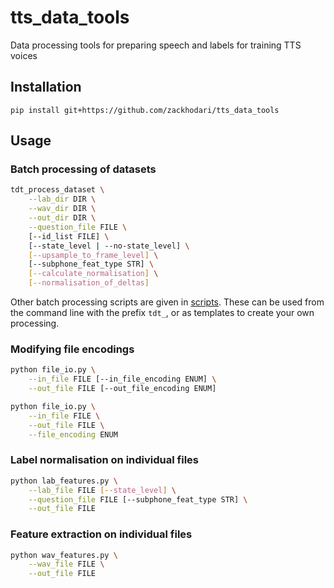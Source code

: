 # tts_data_tools
Data processing tools for preparing speech and labels for training TTS voices

## Installation
`pip install git+https://github.com/zackhodari/tts_data_tools`

## Usage

### Batch processing of datasets
```bash
tdt_process_dataset \
    --lab_dir DIR \
    --wav_dir DIR \
    --out_dir DIR \
    --question_file FILE \
    [--id_list FILE] \
    [--state_level | --no-state_level] \
    [--upsample_to_frame_level] \
    [--subphone_feat_type STR] \
    [--calculate_normalisation] \
    [--normalisation_of_deltas]
```

Other batch processing scripts are given in [scripts](scripts). These can be used from the command line with the prefix `tdt_`, or as templates to create your own processing.


### Modifying file encodings
```bash
python file_io.py \
    --in_file FILE [--in_file_encoding ENUM] \
    --out_file FILE [--out_file_encoding ENUM]
```
```bash
python file_io.py \
    --in_file FILE \
    --out_file FILE \
    --file_encoding ENUM
```

### Label normalisation on individual files
```bash
python lab_features.py \
    --lab_file FILE [--state_level] \
    --question_file FILE [--subphone_feat_type STR] \
    --out_file FILE
```

### Feature extraction on individual files
```bash
python wav_features.py \
    --wav_file FILE \
    --out_file FILE
```
